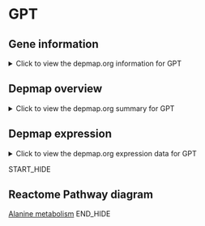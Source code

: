 <h1>GPT</h1>

<h2>Gene information</h2>
<details>
  <summary>Click to view the depmap.org information for GPT</summary>
  <iframe src="https://depmap.org/portal/gene/GPT?tab=about" style="border:none;width:100%;height:800px"></iframe>
</details>

<h2>Depmap overview</h2>
<details>
  <summary>Click to view the depmap.org summary for GPT</summary>
  <iframe src="https://depmap.org/portal/gene/GPT?tab=overview" style="border:none;width:100%;height:800px"></iframe>
</details>

<h2>Depmap expression</h2>
<details>
  <summary>Click to view the depmap.org expression data for GPT</summary>
  <iframe src="https://depmap.org/portal/gene/GPT?tab=characterization" style="border:none;width:100%;height:800px"></iframe>
</details>


START_HIDE
<h2>Reactome Pathway diagram</h2>
<a href="https://reactome.org/PathwayBrowser/#/R-HSA-8964540">Alanine metabolism</a>
END_HIDE


